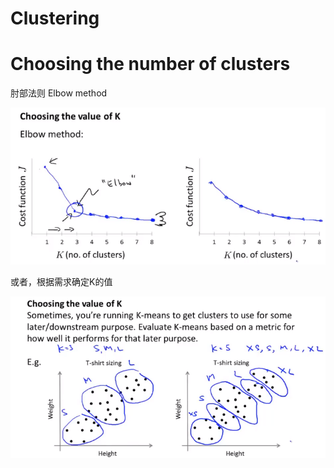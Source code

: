 # Clustering

# Choosing the number of clusters



肘部法则 Elbow method

![1620789138005](..\image\1620789138005.png)



或者，根据需求确定K的值

![1620789394256](..\image\1620789394256.png)


